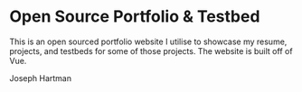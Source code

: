 # Open Source Portfolio & Testbed
This is an open sourced portfolio website I utilise to showcase my resume, projects, and testbeds for some of those projects. The website is built off of Vue.

Joseph Hartman
